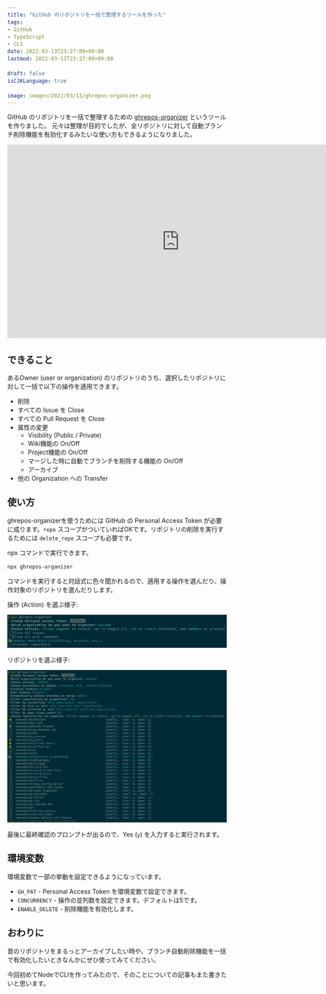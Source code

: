 ```yaml
---
title: "GitHub のリポジトリを一括で整理するツールを作った"
tags:
- GitHub
- TypeScript
- CLI
date: 2022-03-13T23:27:09+09:00
lastmod: 2022-03-13T23:27:09+09:00

draft: false
isCJKLanguage: true

image: images/2022/03/13/ghrepos-organizer.png
---
```



GitHub のリポジトリを一括で整理するための [ghrepos-organizer](https://github.com/nownabe/ghrepos-organizer) というツールを作りました。
元々は整理が目的でしたが、全リポジトリに対して自動ブランチ削除機能を有効化するみたいな使い方もできるようになりました。


<iframe width="790" height="445" src="https://www.youtube.com/embed/f_KKVQlxmHw" title="YouTube video player" frameborder="0" allow="accelerometer; autoplay; clipboard-write; encrypted-media; gyroscope; picture-in-picture" allowfullscreen></iframe>

## できること

あるOwner (user or organization) のリポジトリのうち、選択したリポジトリに対して一括で以下の操作を適用できます。

* 削除
* すべての Issue を Close
* すべての Pull Request を Close
* 属性の変更
  * Visibility (Public / Private)
  * Wiki機能の On/Off
  * Project機能の On/Off
  * マージした時に自動でブランチを削除する機能の On/Off
  * アーカイブ
* 他の Organization への Transfer

## 使い方

ghrepos-organizerを使うためには GitHub の Personal Access Token が必要に成ります。`repo` スコープがついていればOKです。リポジトリの削除を実行するためには `delete_repo` スコープも必要です。

npx コマンドで実行できます。

```bash
npx ghrepos-organizer
```

コマンドを実行すると対話式に色々聞かれるので、適用する操作を選んだり、操作対象のリポジトリを選んだりします。

操作 (Action) を選ぶ様子:

[![choose-actions](/images/2022/03/13/choose-actions.png)](/images/2022/03/13/choose-actions.png)

リポジトリを選ぶ様子:

[![choose-repositories](/images/2022/03/13/choose-repositories.png)](/images/2022/03/13/choose-repositories.png)

最後に最終確認のプロンプトが出るので、Yes (`y`) を入力すると実行されます。

## 環境変数

環境変数で一部の挙動を設定できるようになっています。

* `GH_PAT` - Personal Access Token を環境変数で設定できます。
* `CONCURRENCY` - 操作の並列数を設定できます。デフォルトは5です。
* `ENABLE_DELETE` - 削除機能を有効化します。

## おわりに

昔のリポジトリをまるっとアーカイブしたい時や、ブランチ自動削除機能を一括で有効化したいときなんかにぜひ使ってみてください。

今回初めてNodeでCLIを作ってみたので、そのことについての記事もまた書きたいと思います。